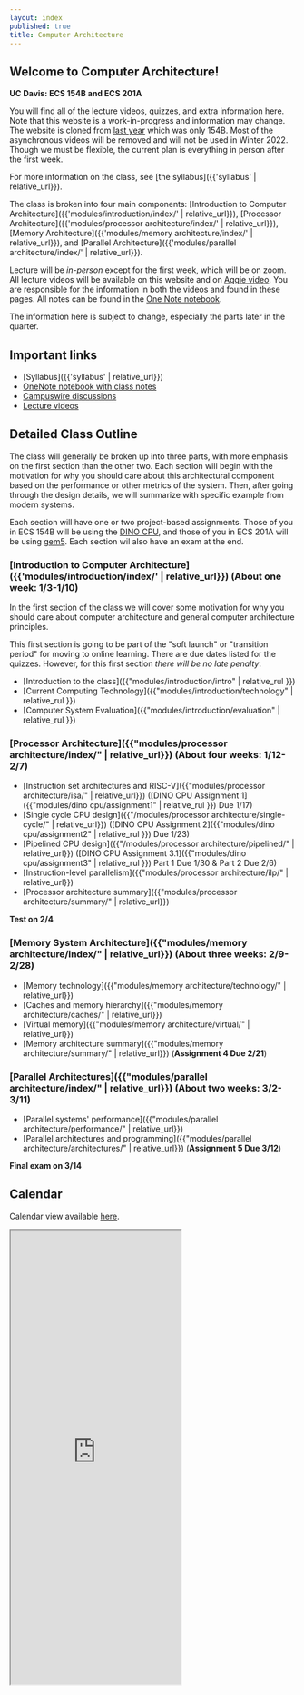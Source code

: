 ```yaml
---
layout: index
published: true
title: Computer Architecture
---
```


## Welcome to Computer Architecture!

**UC Davis: ECS 154B and ECS 201A**

You will find all of the lecture videos, quizzes, and extra information here.
Note that this website is a work-in-progress and information may change.
The website is cloned from [last year](https://jlpteaching.github.io/ECS154B/) which was only 154B.
Most of the asynchronous videos will be removed and will not be used in Winter 2022.
Though we must be flexible, the current plan is everything in person after the first week.

For more information on the class, see [the syllabus]({{'syllabus' | relative_url}}).

The class is broken into four main components: [Introduction to Computer Architecture]({{'modules/introduction/index/' | relative_url}}), [Processor Architecture]({{'modules/processor architecture/index/' | relative_url}}), [Memory Architecture]({{'modules/memory architecture/index/' | relative_url}}), and [Parallel Architecture]({{'modules/parallel architecture/index/' | relative_url}}).

Lecture will be *in-person* except for the first week, which will be on zoom.
All lecture videos will be available on this website and on [Aggie video](https://video.ucdavis.edu/playlist/details/1_zzcb3dc7).
You are responsible for the information in both the videos and found in these pages.
All notes can be found in the [One Note notebook](https://ucdavis365-my.sharepoint.com/:o:/g/personal/jlowepower_ucdavis_edu/Em7MhcRe-_1Gj-mFtdaMNFIBsZ0KXwJdT76WYsEu2ULQ1A?e=GlvRPY/).

The information here is subject to change, especially the parts later in the quarter.

## Important links

* [Syllabus]({{'syllabus' | relative_url}})
* [OneNote notebook with class notes](https://ucdavis365-my.sharepoint.com/:o:/g/personal/jlowepower_ucdavis_edu/Em7MhcRe-_1Gj-mFtdaMNFIBsZ0KXwJdT76WYsEu2ULQ1A?e=GlvRPY/)
* [Campuswire discussions](https://campuswire.com/c/G03D9D0A1/)
* [Lecture videos](https://video.ucdavis.edu/playlist/details/1_zzcb3dc7)

## Detailed Class Outline

The class will generally be broken up into three parts, with more emphasis on the first section than the other two.
Each section will begin with the motivation for why you should care about this architectural component based on the performance or other metrics of the system.
Then, after going through the design details, we will summarize with specific example from modern systems.

Each section will have one or two project-based assignments.
Those of you in ECS 154B will be using the [DINO CPU](https://github.com/jlpteaching/dinocpu-wq21), and those of you in ECS 201A will be using [gem5](https://www.gem5.org).
Each section wil also have an exam at the end.

### [Introduction to Computer Architecture]({{'modules/introduction/index/' | relative_url}}) (About one week: 1/3-1/10)

In the first section of the class we will cover some motivation for why you should care about computer architecture and general computer architecture principles.

This first section is going to be part of the "soft launch" or "transition period" for moving to online learning.
There are due dates listed for the quizzes.
However, for this first section *there will be no late penalty*.

* [Introduction to the class]({{"modules/introduction/intro" | relative_rul }})
* [Current Computing Technology]({{"modules/introduction/technology" | relative_rul }})
* [Computer System Evaluation]({{"modules/introduction/evaluation" | relative_rul }})

### [Processor Architecture]({{"modules/processor architecture/index/" | relative_url}}) (About four weeks: 1/12-2/7)

* [Instruction set architectures and RISC-V]({{"modules/processor architecture/isa/" | relative_url}}) ([DINO CPU Assignment 1]({{"modules/dino cpu/assignment1" | relative_rul }}) Due 1/17)
* [Single cycle CPU design]({{"/modules/processor architecture/single-cycle/" | relative_url}}) ([DINO CPU Assignment 2]({{"modules/dino cpu/assignment2" | relative_rul }}) Due 1/23)
* [Pipelined CPU design]({{"/modules/processor architecture/pipelined/" | relative_url}}) ([DINO CPU Assignment 3.1]({{"modules/dino cpu/assignment3" | relative_rul }}) Part 1 Due 1/30 & Part 2 Due 2/6)
* [Instruction-level parallelism]({{"modules/processor architecture/ilp/" | relative_url}})
* [Processor architecture summary]({{"modules/processor architecture/summary/" | relative_url}})

**Test on 2/4**

### [Memory System Architecture]({{"modules/memory architecture/index/" | relative_url}}) (About three weeks: 2/9-2/28)

* [Memory technology]({{"modules/memory architecture/technology/" | relative_url}})
* [Caches and memory hierarchy]({{"modules/memory architecture/caches/" | relative_url}})
* [Virtual memory]({{"modules/memory architecture/virtual/" | relative_url}})
* [Memory architecture summary]({{"modules/memory architecture/summary/" | relative_url}}) (**Assignment 4 Due 2/21**)

### [Parallel Architectures]({{"modules/parallel architecture/index/" | relative_url}}) (About two weeks: 3/2-3/11)

* [Parallel systems' performance]({{"modules/parallel architecture/performance/" | relative_url}})
* [Parallel architectures and programming]({{"modules/parallel architecture/architectures/" | relative_url}}) (**Assignment 5 Due 3/12**)

**Final exam on 3/14**

## Calendar

Calendar view available [here](https://trello.com/b/STcHN7zh/ecs-154b-201a-wq22/calendar).

<iframe class="trello" src="https://trello.com/b/STcHN7zh.html" height="800"></iframe>
